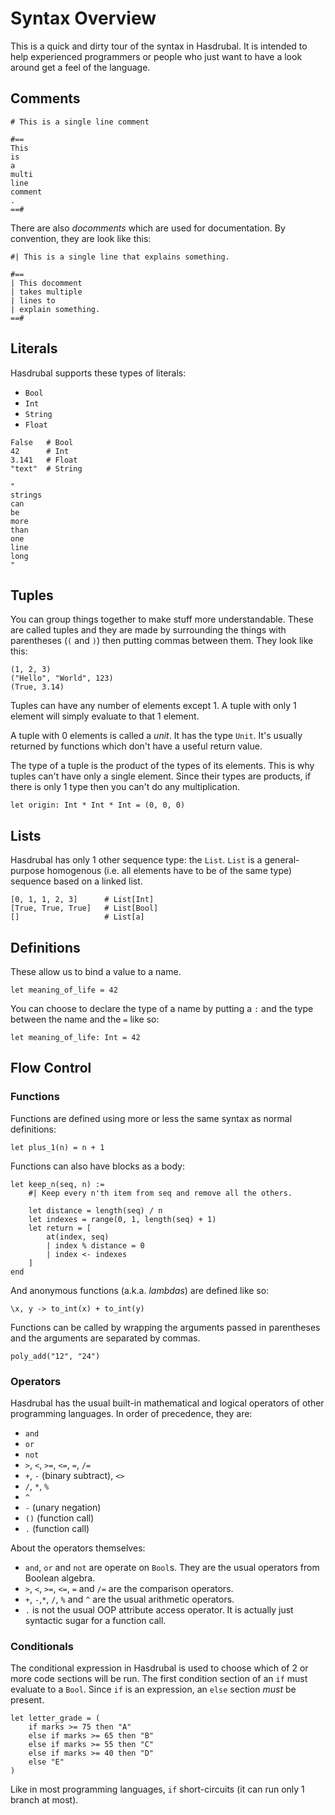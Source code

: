 # Syntax Overview

This is a quick and dirty tour of the syntax in Hasdrubal. It is intended to help experienced programmers or people who just want to have a look around get a feel of the language.

## Comments

```
# This is a single line comment

#==
This
is
a
multi
line
comment
.
==#
```

There are also *docomments* which are used for documentation. By convention, they are look like this:

```
#| This is a single line that explains something.

#==
| This docomment
| takes multiple
| lines to
| explain something.
==#
```

## Literals

Hasdrubal supports these types of literals:

- `Bool`
- `Int`
- `String`
- `Float`

```
False   # Bool
42      # Int
3.141   # Float
"text"  # String

"
strings
can
be
more
than
one
line
long
"
```

## Tuples

You can group things together to make stuff more understandable. These are called tuples and they are made by surrounding the things with parentheses (`(` and `)`) then putting commas between them. They look like this:

```
(1, 2, 3)
("Hello", "World", 123)
(True, 3.14)
```

Tuples can have any number of elements except 1. A tuple with only 1 element will simply evaluate to that 1 element.

A tuple with 0 elements is called a *unit*. It has the type `Unit`. It's usually returned by functions which don't have a useful return value.

The type of a tuple is the product of the types of its elements. This is why tuples can't have only a single element. Since their types are products, if there is only 1 type then you can't do any multiplication.

```
let origin: Int * Int * Int = (0, 0, 0)
```


## Lists

Hasdrubal has only 1 other sequence type: the `List`. `List` is a general-purpose homogenous (i.e. all elements have to be of the same type) sequence based on a linked list.

```
[0, 1, 1, 2, 3]      # List[Int]
[True, True, True]   # List[Bool]
[]                   # List[a]
```

## Definitions

These allow us to bind a value to a name.

```
let meaning_of_life = 42
```
You can choose to declare the type of a name by putting a `:` and the type between the name and the `=` like so:

```
let meaning_of_life: Int = 42
```

## Flow Control

### Functions

Functions are defined using more or less the same syntax as normal definitions:

```
let plus_1(n) = n + 1
```

Functions can also have blocks as a body:

```
let keep_n(seq, n) :=
    #| Keep every n'th item from seq and remove all the others.

    let distance = length(seq) / n
    let indexes = range(0, 1, length(seq) + 1)
    let return = [
        at(index, seq)
        | index % distance = 0
        | index <- indexes
    ]
end
```

And anonymous functions (a.k.a. _lambdas_) are defined like so:

```
\x, y -> to_int(x) + to_int(y)
```

Functions can be called by wrapping the arguments passed in parentheses and the arguments are separated by commas.

```
poly_add("12", "24")
```

### Operators

Hasdrubal has the usual built-in mathematical and logical operators of other programming languages. In order of precedence, they are:

- `and`
- `or`
- `not`
- `>`, `<`, `>=`, `<=`, `=`, `/=`
- `+`, `-` (binary subtract), `<>`
- `/`, `*`, `%`
- `^`
- `-` (unary negation)
- `()` (function call)
- `.` (function call)

About the operators themselves:

- `and`, `or` and `not` are operate on `Bool`s. They are the usual operators from Boolean algebra.
- `>`, `<`, `>=`, `<=`, `=` and `/=` are the comparison operators.
- `+`, `-`,`*`, `/`, `%` and `^` are the usual arithmetic operators.
- `.` is not the usual OOP attribute access operator. It is actually just syntactic sugar for a function call.

### Conditionals

The conditional expression in Hasdrubal is used to choose which of 2 or more code sections will be run. The first condition section of an `if` must evaluate to a `Bool`. Since `if` is an expression, an `else` section *must* be present.

```
let letter_grade = (
    if marks >= 75 then "A"
    else if marks >= 65 then "B"
    else if marks >= 55 then "C"
    else if marks >= 40 then "D"
    else "E"
)
```

Like in most programming languages, `if` short-circuits (it can run only 1 branch at most).
